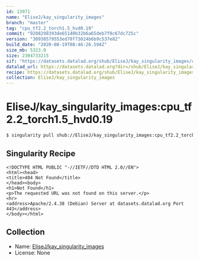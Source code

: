 ```yaml
---
id: 13971
name: "EliseJ/kay_singularity_images"
branch: "master"
tag: "cpu_tf2.2_torch1.5_hvd0.19"
commit: "9208298393de65140b32b6a65deb7f0c67dc725c"
version: "30930579553ed78f73024b6b9c537e82"
build_date: "2020-08-19T08:46:26.594Z"
size_mb: 5323.0
size: 2304733215
sif: "https://datasets.datalad.org/shub/EliseJ/kay_singularity_images/cpu_tf2.2_torch1.5_hvd0.19/2020-08-19-92082983-30930579/30930579553ed78f73024b6b9c537e82.sif"
datalad_url: https://datasets.datalad.org?dir=/shub/EliseJ/kay_singularity_images/cpu_tf2.2_torch1.5_hvd0.19/2020-08-19-92082983-30930579/
recipe: https://datasets.datalad.org/shub/EliseJ/kay_singularity_images/cpu_tf2.2_torch1.5_hvd0.19/2020-08-19-92082983-30930579/Singularity
collection: EliseJ/kay_singularity_images
---
```


# EliseJ/kay_singularity_images:cpu_tf2.2_torch1.5_hvd0.19

```bash
$ singularity pull shub://EliseJ/kay_singularity_images:cpu_tf2.2_torch1.5_hvd0.19
```

## Singularity Recipe

```singularity
<!DOCTYPE HTML PUBLIC "-//IETF//DTD HTML 2.0//EN">
<html><head>
<title>404 Not Found</title>
</head><body>
<h1>Not Found</h1>
<p>The requested URL was not found on this server.</p>
<hr>
<address>Apache/2.4.38 (Debian) Server at datasets.datalad.org Port 443</address>
</body></html>
```

## Collection

 - Name: [EliseJ/kay_singularity_images](https://github.com/EliseJ/kay_singularity_images)
 - License: None

